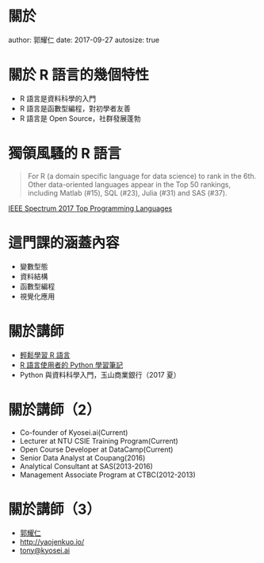 關於
========================================================
author: 郭耀仁
date: 2017-09-27
autosize: true

關於 R 語言的幾個特性
========================================================

- R 語言是資料科學的入門
- R 語言是函數型編程，對初學者友善
- R 語言是 Open Source，社群發展蓬勃

獨領風騷的 R 語言
========================================================

> For R (a domain specific language for data science) to rank in the 6th. Other data-oriented languages appear in the Top 50 rankings, including Matlab (#15), SQL (#23), Julia (#31) and SAS (#37).

[IEEE Spectrum 2017 Top Programming Languages](http://spectrum.ieee.org/computing/software/the-2017-top-programming-languages)

這門課的涵蓋內容
========================================================

- 變數型態
- 資料結構
- 函數型編程
- 視覺化應用

關於講師
========================================================

- [輕鬆學習 R 語言](http://www.books.com.tw/products/0010763975)
- [R 語言使用者的 Python 學習筆記](http://ithelp.ithome.com.tw/users/20103511/ironman/1077)
- Python 與資料科學入門，玉山商業銀行（2017 夏）

關於講師（2）
========================================================

- Co-founder of Kyosei.ai(Current)
- Lecturer at NTU CSIE Training Program(Current)
- Open Course Developer at DataCamp(Current)
- Senior Data Analyst at Coupang(2016)
- Analytical Consultant at SAS(2013-2016)
- Management Associate Program at CTBC(2012-2013)

關於講師（3）
========================================================

- [郭耀仁](https://www.facebook.com/yaojen.kuo.1)
- <http://yaojenkuo.io/>
- <tony@kyosei.ai>

